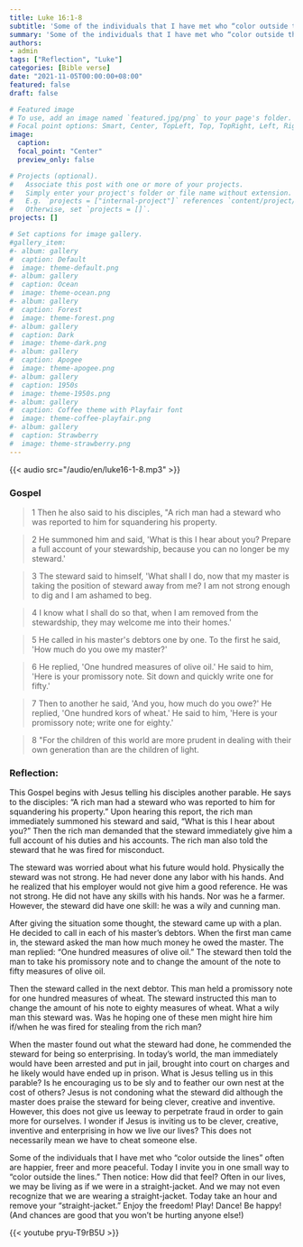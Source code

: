 ```yaml
---
title: Luke 16:1-8
subtitle: 'Some of the individuals that I have met who “color outside the lines” often are happier, freer and more peaceful.  Today I invite you in one small way to “color outside the lines.”  Then notice: How did that feel?  Often in our lives, we may be living as if we were in a straight-jacket.  And we may not even recognize that we are wearing a straight-jacket.  Today take an hour and remove your “straight-jacket.”  Enjoy the freedom!  Play!  Dance!  Be happy! '
summary: 'Some of the individuals that I have met who “color outside the lines” often are happier, freer and more peaceful.  Today I invite you in one small way to “color outside the lines.”  Then notice: How did that feel?  Often in our lives, we may be living as if we were in a straight-jacket.  And we may not even recognize that we are wearing a straight-jacket.  Today take an hour and remove your “straight-jacket.”  Enjoy the freedom!  Play!  Dance!  Be happy! '
authors:
- admin
tags: ["Reflection", "Luke"]
categories: [Bible verse]
date: "2021-11-05T00:00:00+08:00"
featured: false
draft: false

# Featured image
# To use, add an image named `featured.jpg/png` to your page's folder.
# Focal point options: Smart, Center, TopLeft, Top, TopRight, Left, Right, BottomLeft, Bottom, BottomRight
image:
  caption:
  focal_point: "Center"
  preview_only: false

# Projects (optional).
#   Associate this post with one or more of your projects.
#   Simply enter your project's folder or file name without extension.
#   E.g. `projects = ["internal-project"]` references `content/project/deep-learning/index.md`.
#   Otherwise, set `projects = []`.
projects: []

# Set captions for image gallery.
#gallery_item:
#- album: gallery
#  caption: Default
#  image: theme-default.png
#- album: gallery
#  caption: Ocean
#  image: theme-ocean.png
#- album: gallery
#  caption: Forest
#  image: theme-forest.png
#- album: gallery
#  caption: Dark
#  image: theme-dark.png
#- album: gallery
#  caption: Apogee
#  image: theme-apogee.png
#- album: gallery
#  caption: 1950s
#  image: theme-1950s.png
#- album: gallery
#  caption: Coffee theme with Playfair font
#  image: theme-coffee-playfair.png
#- album: gallery
#  caption: Strawberry
#  image: theme-strawberry.png
---
```


{{< audio src="/audio/en/luke16-1-8.mp3" >}}

### Gospel
> 1 Then he also said to his disciples, "A rich man had a steward who was reported to him for squandering his property.

> 2 He summoned him and said, 'What is this I hear about you? Prepare a full account of your stewardship, because you can no longer be my steward.'

> 3 The steward said to himself, 'What shall I do, now that my master is taking the position of steward away from me? I am not strong enough to dig and I am ashamed to beg.

> 4 I know what I shall do so that, when I am removed from the stewardship, they may welcome me into their homes.'

> 5 He called in his master's debtors one by one. To the first he said, 'How much do you owe my master?'

> 6 He replied, 'One hundred measures of olive oil.' He said to him, 'Here is your promissory note. Sit down and quickly write one for fifty.'

> 7 Then to another he said, 'And you, how much do you owe?' He replied, 'One hundred kors of wheat.' He said to him, 'Here is your promissory note; write one for eighty.'

> 8 "For the children of this world are more prudent in dealing with their own generation than are the children of light.

### Reflection:
This Gospel begins with Jesus telling his disciples another parable.  He says to the disciples: “A rich man had a steward who was reported to him for squandering his property.”  Upon hearing this report, the rich man immediately summoned his steward and said, “What is this I hear about you?”  Then the rich man demanded that the steward immediately give him a full account of his duties and his accounts.  The rich man also told the steward that he was fired for misconduct.     

The steward was worried about what his future would hold.  Physically the steward was not strong.  He had never done any labor with his hands.  And he realized that his employer would not give him a good reference.  He was not strong.  He did not have any skills with his hands.  Nor was he a farmer.  However, the steward did have one skill: he was a wily and cunning man.

After giving the situation some thought, the steward came up with a plan.  He decided to call in each of his master’s debtors.  When the first man came in, the steward asked the man how much money he owed the master.   The man replied: “One hundred measures of olive oil.”  The steward then told the man to take his promissory note and to change the amount of the note to fifty measures of olive oil.

Then the steward called in the next debtor.  This man held a promissory note for one hundred measures of wheat.  The steward instructed this man to change the amount of his note to eighty measures of wheat.  What a wily man this steward was.  Was he hoping one of these men might hire him if/when he was fired for stealing from the rich man?

When the master found out what the steward had done, he commended the steward for being so enterprising.  In today’s world, the man immediately would have been arrested and put in jail, brought into court on charges and he likely would have ended up in prison.  What is Jesus telling us in this parable?  Is he encouraging us to be sly and to feather our own nest at the cost of others?  Jesus is not condoning what the steward did although the master does praise the steward for being clever, creative and inventive.  However, this does not give us leeway to perpetrate fraud in order to gain more for ourselves.  I wonder if Jesus is inviting us to be clever, creative, inventive and enterprising in how we live our lives?  This does not necessarily mean we have to cheat someone else.

Some of the individuals that I have met who “color outside the lines” often are happier, freer and more peaceful.  Today I invite you in one small way to “color outside the lines.”  Then notice: How did that feel?  Often in our lives, we may be living as if we were in a straight-jacket.  And we may not even recognize that we are wearing a straight-jacket.  Today take an hour and remove your “straight-jacket.”  Enjoy the freedom!  Play!  Dance!  Be happy!  (And chances are good that you won’t be hurting anyone else!)

{{< youtube pryu-T9rB5U >}}
